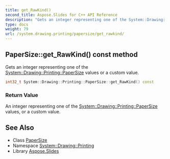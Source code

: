 ```yaml
---
title: get_RawKind()
second_title: Aspose.Slides for C++ API Reference
description: "Gets an integer representing one of the System::Drawing::Printing::PaperSize values or a custom value."
type: docs
weight: 79
url: /system.drawing.printing/papersize/get_rawkind/
---
```

## PaperSize::get_RawKind() const method


Gets an integer representing one of the [System::Drawing::Printing::PaperSize](../) values or a custom value.

```cpp
int32_t System::Drawing::Printing::PaperSize::get_RawKind() const
```


### Return Value

An integer representing one of the [System::Drawing::Printing::PaperSize](../) values, or a custom value.

## See Also

* Class [PaperSize](../)
* Namespace [System::Drawing::Printing](../../)
* Library [Aspose.Slides](../../../)